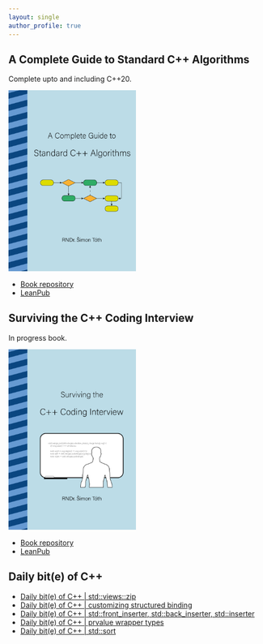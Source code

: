 ```yaml
---
layout: single
author_profile: true
---
```


## A Complete Guide to Standard C++ Algorithms

Complete upto and including C++20.

[<img src="assets/images/book_algorithms_cover.png" width="50%">](https://leanpub.com/cpp-algorithms-guide)

- [Book repository](https://github.com/HappyCerberus/book-cpp-algorithms)
- [LeanPub](https://leanpub.com/cpp-algorithms-guide)

## Surviving the C++ Coding Interview

In progress book.

[<img src="assets/images/book_coding_interview_cover.png" width="50%">](https://leanpub.com/cpp-coding-interview)

- [Book repository](https://leanpub.com/cpp-coding-interview)
- [LeanPub](https://leanpub.com/cpp-coding-interview)

## Daily bit(e) of C++

<ul>
<!-- SUBSTACK:START --><li><a href="https://medium.com/@simontoth/daily-bit-e-of-c-std-views-zip-718e793c9f0d?source=rss-1e1de1006a93------2">Daily bit&lpar;e&rpar; of C++ | std::views::zip</a></li><li><a href="https://medium.com/@simontoth/daily-bit-e-of-c-customizing-structured-binding-37a30081a32b?source=rss-1e1de1006a93------2">Daily bit&lpar;e&rpar; of C++ | customizing structured binding</a></li><li><a href="https://medium.com/@simontoth/daily-bit-e-of-c-std-front-inserter-std-back-inserter-std-inserter-e5a2f070fa4e?source=rss-1e1de1006a93------2">Daily bit&lpar;e&rpar; of C++ | std::front_inserter, std::back_inserter, std::inserter</a></li><li><a href="https://medium.com/@simontoth/daily-bit-e-of-c-prvalue-wrapper-types-114bfe4a7f1c?source=rss-1e1de1006a93------2">Daily bit&lpar;e&rpar; of C++ | prvalue wrapper types</a></li><li><a href="https://medium.com/@simontoth/daily-bit-e-of-c-std-sort-e2a5ec3db0e6?source=rss-1e1de1006a93------2">Daily bit&lpar;e&rpar; of C++ | std::sort</a></li><!-- SUBSTACK:END -->
</ul>